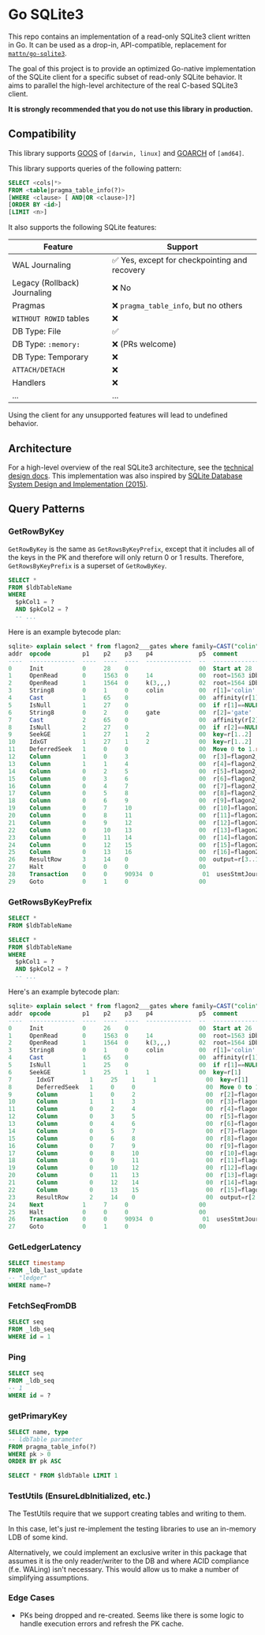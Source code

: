 # Go SQLite3

This repo contains an implementation of a read-only SQLite3 client written in Go. It can be used as a drop-in, API-compatible, replacement for [`mattn/go-sqlite3`](https://github.com/mattn/go-sqlite3).

The goal of this project is to provide an optimized Go-native implementation of the SQLite client for a specific subset of read-only SQLite behavior. It aims to parallel the high-level architecture of the real C-based SQLite3 client.

**It is strongly recommended that you do not use this library in production.**

## Compatibility

This library supports [GOOS](https://gist.github.com/asukakenji/f15ba7e588ac42795f421b48b8aede63) of `[darwin, linux]` and [GOARCH](https://gist.github.com/asukakenji/f15ba7e588ac42795f421b48b8aede63) of `[amd64]`.

This library supports queries of the following pattern:

```sql
SELECT <cols|*>
FROM <table|pragma_table_info(?)>
[WHERE <clause> [ AND|OR <clause>]?]
[ORDER BY <id>]
[LIMIT <n>]
```

It also supports the following SQLite features:

| Feature | Support |
| -- | ---- |
| WAL Journaling | ✅ Yes, except for checkpointing and recovery |
| Legacy (Rollback) Journaling | ❌ No |
| Pragmas | ❌ `pragma_table_info`, but no others |
| `WITHOUT ROWID` tables | ❌ |
| DB Type: File | ✅ |
| DB Type: `:memory:` | ❌ (PRs welcome) |
| DB Type: Temporary | ❌ |
| `ATTACH/DETACH` | ❌ |
| Handlers | ❌ |
| ... | ... |

Using the client for any unsupported features will lead to undefined behavior.

## Architecture

For a high-level overview of the real SQLite3 architecture, see the [technical design docs](https://www.sqlite.org/arch.html). This implementation was also inspired by [SQLite Database System Design and Implementation (2015)](https://books.google.com/books?id=OEJ1CQAAQBAJ).

## Query Patterns

### GetRowByKey

`GetRowByKey` is the same as `GetRowsByKeyPrefix`, except that it includes all of the keys in the PK and therefore will only return 0 or 1 results. Therefore, `GetRowsByKeyPrefix` is a superset of `GetRowByKey`.

```sql
SELECT *
FROM $ldbTableName
WHERE
  $pkCol1 = ?
  AND $pkCol2 = ?
  -- ...
```

Here is an example bytecode plan:

```sql
sqlite> explain select * from flagon2___gates where family=CAST("colin" AS BLOB) and name=CAST("gate" as BLOB);
addr  opcode         p1    p2    p3    p4             p5  comment
----  -------------  ----  ----  ----  -------------  --  -------------
0     Init           0     28    0                    00  Start at 28
1     OpenRead       0     1563  0     14             00  root=1563 iDb=0; flagon2___gates
2     OpenRead       1     1564  0     k(3,,,)        02  root=1564 iDb=0; sqlite_autoindex_flagon2___gates_1
3     String8        0     1     0     colin          00  r[1]='colin'
4     Cast           1     65    0                    00  affinity(r[1])
5     IsNull         1     27    0                    00  if r[1]==NULL goto 27
6     String8        0     2     0     gate           00  r[2]='gate'
7     Cast           2     65    0                    00  affinity(r[2])
8     IsNull         2     27    0                    00  if r[2]==NULL goto 27
9     SeekGE         1     27    1     2              00  key=r[1..2]
10    IdxGT          1     27    1     2              00  key=r[1..2]
11    DeferredSeek   1     0     0                    00  Move 0 to 1.rowid if needed
12    Column         1     0     3                    00  r[3]=flagon2___gates.family
13    Column         1     1     4                    00  r[4]=flagon2___gates.name
14    Column         0     2     5                    00  r[5]=flagon2___gates.description
15    Column         0     3     6                    00  r[6]=flagon2___gates.id_type
16    Column         0     4     7                    00  r[7]=flagon2___gates.tier_list_id
17    Column         0     5     8                    00  r[8]=flagon2___gates.rollout
18    Column         0     6     9                    00  r[9]=flagon2___gates.salt
19    Column         0     7     10                   00  r[10]=flagon2___gates.open
20    Column         0     8     11                   00  r[11]=flagon2___gates.archived
21    Column         0     9     12                   00  r[12]=flagon2___gates.archived_at
22    Column         0     10    13                   00  r[13]=flagon2___gates.user_id
23    Column         0     11    14                   00  r[14]=flagon2___gates.user_type
24    Column         0     12    15                   00  r[15]=flagon2___gates.created_at
25    Column         0     13    16                   00  r[16]=flagon2___gates.updated_at
26    ResultRow      3     14    0                    00  output=r[3..16]
27    Halt           0     0     0                    00
28    Transaction    0     0     90934  0              01  usesStmtJournal=0
29    Goto           0     1     0                    00
```

### GetRowsByKeyPrefix

```sql
SELECT *
FROM $ldbTableName
```

```sql
SELECT *
FROM $ldbTableName
WHERE
  $pkCol1 = ?
  AND $pkCol2 = ?
  -- ...
```

Here's an example bytecode plan:

```sql
sqlite> explain select * from flagon2___gates where family=CAST("colin" AS BLOB);
addr  opcode         p1    p2    p3    p4             p5  comment
----  -------------  ----  ----  ----  -------------  --  -------------
0     Init           0     26    0                    00  Start at 26
1     OpenRead       0     1563  0     14             00  root=1563 iDb=0; flagon2___gates
2     OpenRead       1     1564  0     k(3,,,)        02  root=1564 iDb=0; sqlite_autoindex_flagon2___gates_1
3     String8        0     1     0     colin          00  r[1]='colin'
4     Cast           1     65    0                    00  affinity(r[1])
5     IsNull         1     25    0                    00  if r[1]==NULL goto 25
6     SeekGE         1     25    1     1              00  key=r[1]
7       IdxGT          1     25    1     1              00  key=r[1]
8       DeferredSeek   1     0     0                    00  Move 0 to 1.rowid if needed
9       Column         1     0     2                    00  r[2]=flagon2___gates.family
10      Column         1     1     3                    00  r[3]=flagon2___gates.name
11      Column         0     2     4                    00  r[4]=flagon2___gates.description
12      Column         0     3     5                    00  r[5]=flagon2___gates.id_type
13      Column         0     4     6                    00  r[6]=flagon2___gates.tier_list_id
14      Column         0     5     7                    00  r[7]=flagon2___gates.rollout
15      Column         0     6     8                    00  r[8]=flagon2___gates.salt
16      Column         0     7     9                    00  r[9]=flagon2___gates.open
17      Column         0     8     10                   00  r[10]=flagon2___gates.archived
18      Column         0     9     11                   00  r[11]=flagon2___gates.archived_at
19      Column         0     10    12                   00  r[12]=flagon2___gates.user_id
20      Column         0     11    13                   00  r[13]=flagon2___gates.user_type
21      Column         0     12    14                   00  r[14]=flagon2___gates.created_at
22      Column         0     13    15                   00  r[15]=flagon2___gates.updated_at
23      ResultRow      2     14    0                    00  output=r[2..15]
24    Next           1     7     0                    00
25    Halt           0     0     0                    00
26    Transaction    0     0     90934  0              01  usesStmtJournal=0
27    Goto           0     1     0                    00
```

### GetLedgerLatency

```sql
SELECT timestamp
FROM _ldb_last_update
-- "ledger"
WHERE name=?
```

### FetchSeqFromDB

```sql
SELECT seq
FROM _ldb_seq
WHERE id = 1
```

### Ping

```sql
SELECT seq
FROM _ldb_seq
-- 1
WHERE id = ?
```

### getPrimaryKey

```sql
SELECT name, type
-- ldbTable parameter
FROM pragma_table_info(?)
WHERE pk > 0
ORDER BY pk ASC
```

```sql
SELECT * FROM $ldbTable LIMIT 1
```

### TestUtils (EnsureLdbInitialized, etc.)

The TestUtils require that we support creating tables and writing to them.

In this case, let's just re-implement the testing libraries to use an in-memory LDB of some kind.

Alternatively, we could implement an exclusive writer in this package that assumes it is the only reader/writer to the DB and where ACID compliance (f.e. WALing) isn't necessary. This would allow us to make a number of simplifying assumptions.

### Edge Cases

- PKs being dropped and re-created. Seems like there is some logic to handle execution errors and refresh the PK cache.
